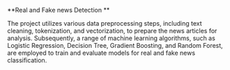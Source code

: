 **Real and Fake news Detection
**


The project utilizes various data preprocessing steps, including text cleaning, tokenization, and vectorization, to prepare the news articles for analysis. Subsequently, a range of machine learning algorithms, such as Logistic Regression, Decision Tree, Gradient Boosting, and Random Forest, are employed to train and evaluate models for real and fake news classification.
